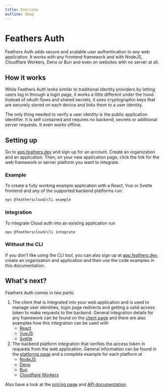 ```yaml
---
title: Overview
outline: deep
---
```


# Feathers Auth

Feathers Auth adds secure and scalable user authentication to any web application. It works with any frontend framework and with NodeJS, Cloudflare Workers, Deno or Bun and even on websites with no server at all.

## How it works

While Feathers Auth looks similar to traditional identity providers by letting users log in through a login page, it works a little different under the hood. Instead of oAuth flows and shared secrets, it uses cryptographic keys that are securely stored on each device and links them to a user identity.

The only thing needed to verify a user identity is the public application identifier. It is self contained and requires no backend, secrets or additional server requests. It even works offline.

## Setting up

Go to [app.feathers.dev](https://app.feathers.dev) and sign up for an account. Create an organization and an application. Then, on your new application page, click the link for the web framework or server platform you want to integrate.

### Example

To create a fully working example application with a React, Vue or Svelte frontend and any of the supported backend platforms run:

```sh
npx @featherscloud/cli example
```

### Integration

To integrate Cloud auth into an existing application run

```sh
npx @featherscloud/cli integrate
```

### Without the CLI

If you don't like using the CLI tool, you can also sign up at [app.feathers.dev](https://app.feathers.dev), create an organization and application and then use the code examples in this documentation.

## What's next?

Feathers Auth comes in two parts:

1. The client that is integrated into your web application and is used to manage user identities, login page redirects and getting a valid access token to make requests to the backend. General integration details for any framework can be found on the [client page](./client/index.md) and there are also examples how this integration can be used with
   - [React](./client/react.md)
   - [VueJS](./client/vue.md)
   - [Svelte](./client/svelte.md)
2. The backend platform integration that verifies the access token in requests from the web application. General information can be found in the [platforms page](./platforms/index.md) and a complete example for each platform at
   - [NodeJS](./platforms/nodejs.md)
   - [Deno](./platforms/deno.md)
   - [Bun](./platforms/bun.md)
   - [Cloudflare Workers](./platforms/cloudflare.md)

Also have a look at the [pricing page](./pricing.md) and [API documentation](./api.md).
